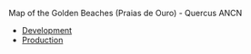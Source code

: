 Map of the Golden Beaches (Praias de Ouro) - Quercus ANCN

* [Development](https://lijealso.github.io/mapa/index.html)
* [Production](https://praiasouro.quercus.pt)
